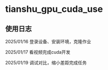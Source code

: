 # tianshu_gpu_cuda_use

## 使用日志

2025/01/16 登录设备、安装环境，克隆作业

2025/01/17 看视频完成cuda开发

2025/01/19 调试对比，缩小差距完成任务
